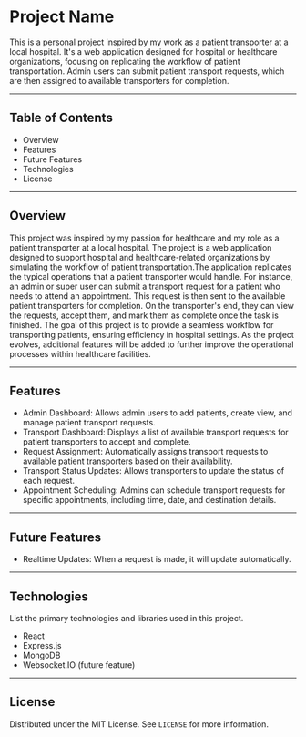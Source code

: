 # Project Name

This is a personal project inspired by my work as a patient transporter at a local hospital. It's a web application designed for hospital or healthcare organizations, focusing on replicating the workflow
of patient transportation. Admin users can submit patient transport requests, which are then assigned to available transporters for completion.

---

## Table of Contents

- Overview
- Features
- Future Features
- Technologies
- License

---

## Overview

This project was inspired by my passion for healthcare and my role as a patient transporter at a local hospital. The project is a web application designed to support 
hospital and healthcare-related organizations by simulating the workflow of patient transportation.The application replicates the typical operations that a patient transporter would handle. For instance,
an admin or super user can submit a transport request for a patient who needs to attend an appointment. This request is then sent to the available patient transporters for completion. On the transporter's
end, they can view the requests, accept them, and mark them as complete once the task is finished. The goal of this project is to provide a seamless workflow for transporting patients, ensuring efficiency 
in hospital settings. As the project evolves, additional features will be added to further improve the operational processes within healthcare facilities.

---


## Features

- Admin Dashboard: Allows admin users to add patients, create view, and manage patient transport requests.
- Transport Dashboard: Displays a list of available transport requests for patient transporters to accept and complete.
- Request Assignment: Automatically assigns transport requests to available patient transporters based on their availability.
- Transport Status Updates: Allows transporters to update the status of each request.
- Appointment Scheduling: Admins can schedule transport requests for specific appointments, including time, date, and destination details.                                 

---
## Future Features
- Realtime Updates: When a request is made, it will update automatically.

---

## Technologies

List the primary technologies and libraries used in this project.

- React
- Express.js
- MongoDB
- Websocket.IO (future feature)

---

## License

Distributed under the MIT License. See `LICENSE` for more information.

